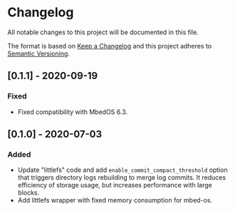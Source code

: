 # Changelog
All notable changes to this project will be documented in this file.

The format is based on [Keep a Changelog](https://keepachangelog.com/en/1.0.0/)
and this project adheres to [Semantic Versioning](https://semver.org/spec/v2.0.0.html).

## [0.1.1] - 2020-09-19
### Fixed
- Fixed compatibility with MbedOS 6.3.

## [0.1.0] - 2020-07-03
### Added

- Update "littlefs" code and add `enable_commit_compact_threshold` option that triggers
  directory logs rebuilding to merge log commits. It reduces efficiency of storage usage,
  but increases performance with large blocks.
- Add littlefs wrapper with fixed memory consumption for mbed-os.
